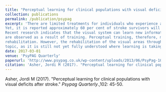 ```yaml
---
title: "Perceptual learning for clinical populations with visual deficits after stroke"
collection: publications
permalink: /publication/psypag
excerpt: 'There are limited treatments for individuals who experience a loss of visual function as a result of a stroke.
Yet, it is reported approximately 60 per cent of stroke survivors will have a permanent visual impairment.
Recent research indicates that the visual system can learn new information, and improvements in perception
are observed as a result of training. Perceptual training, therefore, may be a potential tool for visual
rehabilitation. However, the rehabilitation of the visual areas through perceptual learning is a controversial
topic, as it is still not yet fully understood where learning is taking place, and what, exactly, is being learned.'
date: 2017-03-01
venue: 'PsyPAG Quarterly'
paperurl: 'http://www.psypag.co.uk/wp-content/uploads/2013/06/PsyPag-102.pdf#page=47'
citation: 'Asher, Jordi M (2017). "Perceptual learning for clinical populations with visual deficits after stroke." <i>Psypag Quarterly</i>.,102: 45-50. [Download paper here](http://www.psypag.co.uk/wp-content/uploads/2013/06/PsyPag-102.pdf#page=47)'
---
```


Asher, Jordi M (2017). "Perceptual learning for clinical populations with visual deficits after stroke." <i>Psypag Quarterly</i>.,102: 45-50.


